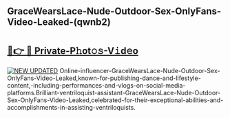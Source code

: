 ## GraceWearsLace-Nude-Outdoor-Sex-OnlyFans-Video-Leaked-(qwnb2)


# <h2><a href="https://mediaupload.pro?-19M">🔗👉 🔴 Private-P𝚑ot𝚘𝚜-V𝚒d𝚎o</a></h2>

[![NEW UPDATED](https://i.imgur.com/0qMVB7G.gif)](https://mediaupload.pro?-19M)
Online-influencer-GraceWearsLace-Nude-Outdoor-Sex-OnlyFans-Video-Leaked,known-for-publishing-dance-and-lifestyle-content,-including-performances-and-vlogs-on-social-media-platforms.Brilliant-ventriloquist-assistant-GraceWearsLace-Nude-Outdoor-Sex-OnlyFans-Video-Leaked,celebrated-for-their-exceptional-abilities-and-accomplishments-in-assisting-ventriloquists.  